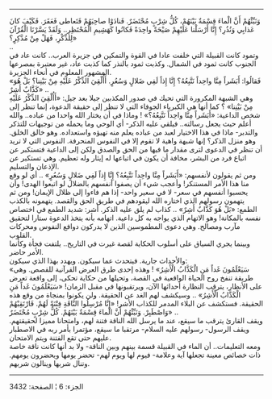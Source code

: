------------------------------------------------------------------------

وَنَبِّئْهُمْ أَنَّ الْماءَ قِسْمَةٌ بَيْنَهُمْ، كُلُّ شِرْبٍ مُحْتَضَرٌ. فَنادَوْا صاحِبَهُمْ فَتَعاطى فَعَقَرَ.
فَكَيْفَ كانَ عَذابِي وَنُذُرِ؟ إِنَّا أَرْسَلْنا عَلَيْهِمْ صَيْحَةً واحِدَةً فَكانُوا كَهَشِيمِ الْمُحْتَظِرِ..
وَلَقَدْ يَسَّرْنَا الْقُرْآنَ لِلذِّكْرِ، فَهَلْ مِنْ مُدَّكِرٍ؟»  
..  
وتمود كانت القبيلة التي خلفت عادا في القوة والتمكين في جزيرة العرب..
كانت عاد في الجنوب كانت ثمود في الشمال. وكذبت ثمود بالنذر كما كذبت عاد،
غير معتبرة بمصرعها المشهور المعلوم في أنحاء الجزيرة.  
«فَقالُوا: أَبَشَراً مِنَّا واحِداً نَتَّبِعُهُ؟ إِنَّا إِذاً لَفِي ضَلالٍ وَسُعُرٍ. أَأُلْقِيَ الذِّكْرُ عَلَيْهِ
مِنْ بَيْنِنا؟ بَلْ هُوَ كَذَّابٌ أَشِرٌ» ..  
وهي الشبهة المكرورة التي تحيك في صدور المكذبين جيلا بعد جيل: «أَأُلْقِيَ
الذِّكْرُ عَلَيْهِ مِنْ بَيْنِنا» ؟ كما أنها هي الكبرياء الجوفاء التي لا تنظر إلى
حقيقة الدعوة، إنما تنظر إلى شخص الداعية: «أَبَشَراً مِنَّا واحِداً نَتَّبِعُهُ؟» !
وماذا في أن يختار الله واحدا من عباده.. والله أعلم حيث يجعل رسالته..
فيلقي عليه الذكر- أي الوحي وما يحمله من توجيهات للتذكر والتدبر- ماذا في
هذا الاختيار لعبد من عباده يعلم منه تهيؤه واستعداده. وهو خالق الخلق. وهو
منزل الذكر؟ إنها شبهة واهية لا تقوم إلا في النفوس المنحرفة. النفوس التي
لا تريد أن تنظر في الدعوى لترى مقدار ما فيها من الحق والصدق ولكن إلى
الداعية فتستكبر عن اتباع فرد من البشر، مخافة أن يكون في اتباعها له إيثار
وله تعظيم. وهي تستكبر عن الإذعان والتسليم.  
ومن ثم يقولون لأنفسهم: «أَبَشَراً مِنَّا واحِداً نَتَّبِعُهُ؟ إِنَّا إِذاً لَفِي ضَلالٍ وَسُعُرٍ» ..
أي لو وقع منا هذا الأمر المستنكر! وأعجب شيء أن يصفوا أنفسهم بالضلال لو
اتبعوا الهدى! وأن يحسبوا أنفسهم في سعر- لا في سعير واحد- إذا هم فاءوا
إلى ظلال الإيمان! ومن ثم يتهمون رسولهم الذي اختاره الله ليقودهم في طريق
الحق والقصد. يتهمونه بالكذب الطمع: «بَلْ هُوَ كَذَّابٌ أَشِرٌ» .. كذاب لم يلق عليه
الذكر. أشر: شديد الطمع في اختصاص نفسه بالمكانة! وهو الاتهام الذي يواجه
به كل داعية. اتهامه بأنه يتخذ الدعوة ستارا لتحقيق مآرب ومصالح. وهي دعوى
المطموسين الذين لا يدركون دوافع النفوس ومحركات القلوب.  
وبينما يجري السياق على أسلوب الحكاية لقصة غيرت في التاريخ.. يلتفت فجأة
وكأنما الأمر حاضر.  
والأحداث جارية. فيتحدث عما سيكون. ويهدد بهذا الذي سيكون:  
«سَيَعْلَمُونَ غَداً مَنِ الْكَذَّابُ الْأَشِرُ» ! وهذه إحدى طرق العرض القرآنية للقصص. وهي
طريقة تنفخ روح الحياة الواقعية في القصة، وتحيلها من حكاية تحكى، إلى
واقعة تعرض على الأنظار، يترقب النظارة أحداثها الآن، ويرتقبونها في مقبل
الزمان! «سَيَعْلَمُونَ غَداً مَنِ الْكَذَّابُ الْأَشِرُ» .. وسيكشف لهم الغد عن الحقيقة. ولن
يكونوا بمنجاة من وقع هذه الحقيقة. فستكشف عن البلاء المدمر للكذاب الأشر!
«إِنَّا مُرْسِلُوا النَّاقَةِ فِتْنَةً لَهُمْ. فَارْتَقِبْهُمْ وَاصْطَبِرْ. وَنَبِّئْهُمْ أَنَّ الْماءَ قِسْمَةٌ
بَيْنَهُمْ. كُلُّ شِرْبٍ مُحْتَضَرٌ» ..  
ويقف القارئ يترقب ما سيقع، عند ما يرسل الله الناقة فتنة لهم، وامتحانا
مميزا لحقيقتهم. ويقف الرسول- رسولهم عليه السلام- مرتقبا ما سيقع، مؤتمرا
بأمر ربه في الاصطبار عليهم حتى تقع الفتنة ويتم الامتحان.  
ومعه التعليمات.. أن الماء في القبيلة قسمة بينهم وبين الناقة- ولا بد أنها
كانت ناقة خاصة ذات خصائص معينة تجعلها آية وعلامة- فيوم لها ويوم لهم-
تحضر يومها ويحضرون يومهم. وتنال شربها وينالون شربهم.

------------------------------------------------------------------------

الجزء: 6 ¦ الصفحة: 3432
